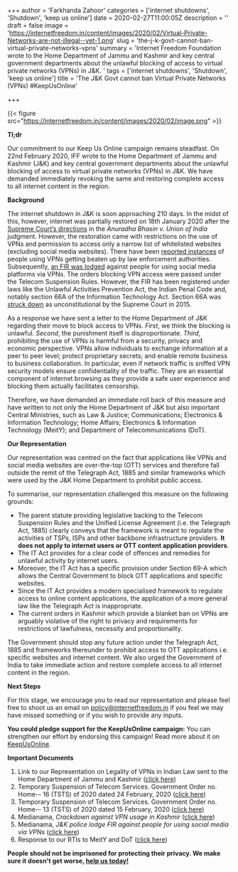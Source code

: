 +++
author = 'Farkhanda Zahoor'
categories = ['internet shutdowns', 'Shutdown', 'keep us online']
date = 2020-02-27T11:00:05Z
description = ''
draft = false
image = 'https://internetfreedom.in/content/images/2020/02/Virtual-Private-Networks-are-not-illegal--yet-1.png'
slug = 'the-j-k-govt-cannot-ban-virtual-private-networks-vpns'
summary = 'Internet Freedom Foundation wrote to the Home Department of Jammu and Kashmir and key central government departments about the unlawful blocking of access to virtual private networks (VPNs) in J&K. '
tags = ['internet shutdowns', 'Shutdown', 'keep us online']
title = 'The J&K Govt cannot ban Virtual Private Networks (VPNs) #KeepUsOnline'

+++


{{< figure src="https://internetfreedom.in/content/images/2020/02/image.png" >}}

**Tl;dr**

Our commitment to our Keep Us Online campaign remains steadfast. On 22nd February 2020, IFF wrote to the Home Department of Jammu and Kashmir (J&K) and key central government departments about the unlawful blocking of access to virtual private networks (VPNs) in J&K. We have demanded immediately revoking the same and restoring complete access to all internet content in the region. 

**Background**

The internet shutdown in J&K is soon approaching 210 days. In the midst of this, however, internet was partially restored on 18th January 2020 after the [Supreme Court’s directions](https://internetfreedom.in/scs-judgement-on-kashmir-communication-is-just-the-beginning/) in the _Anuradha Bhasin v. Union of India_ judgment. However, the restoration came with restrictions on the use of VPNs and permission to access only a narrow list of whitelisted websites (excluding social media websites). There have been [reported instances](https://www.medianama.com/2020/02/223-vpn-kashmir/) of people using VPNs getting beaten up by law enforcement authorities. Subsequently, [an FIR was lodged](https://www.medianama.com/2020/02/223-jammu-kashmir-social-media-vpn-police/) against people for using social media platforms via VPNs. The orders blocking VPN access were passed under the Telecom Suspension Rules. However, the FIR has been registered under laws like the Unlawful Activities Prevention Act, the Indian Penal Code and, notably section 66A of the Information Technology Act. Section 66A was [struck down](https://www.medianama.com/2015/03/223-section-66a-unconstritutional/) as unconstitutional by the Supreme Court in 2015.

As a response we have sent a letter to the Home Department of J&K regarding their move to block access to VPNs. _First_, we think the blocking is unlawful. _Second_, the punishment itself is disproportionate. _Third_, prohibiting the use of VPNs is harmful from a security, privacy and economic perspective. VPNs allow individuals to exchange information at a peer to peer level; protect proprietary secrets; and enable remote business to business collaboration. In particular, even if network traffic is sniffed VPN security models ensure confidentiality of the traffic. They are an essential component of internet browsing as they provide a safe user experience and blocking them actually facilitates censorship.

Therefore, we have demanded an immediate roll back of this measure and have written to not only the Home Department of J&K but also important Central Ministries, such as Law & Justice; Communications; Electronics & Information Technology; Home Affairs; Electronics & Information Technology (MeitY); and Department of Telecommunications (DoT).

**Our Representation**

Our representation was centred on the fact that applications like VPNs and social media websites are over-the-top (OTT) services and therefore fall outside the remit of the Telegraph Act, 1885 and similar frameworks which were used by the J&K Home Department to prohibit public access. 

To summarise, our representation challenged this measure on the following grounds:

* The parent statute providing legislative backing to the Telecom Suspension Rules and the Unified License Agreement (i.e. the Telegraph Act, 1885) clearly conveys that the framework is meant to regulate the activities of TSPs, ISPs and other backbone infrastructure providers. **It does not apply to internet users or OTT content application providers**.
* The IT Act provides for a clear code of offences and remedies for unlawful activity by internet users.
* Moreover, the IT Act has a specific provision under Section 69-A which allows the Central Government to block OTT applications and specific websites.
* Since the IT Act provides a modern specialised framework to regulate access to online content applications, the application of a more general law like the Telegraph Act is inappropriate.
* The current orders in Kashmir which provide a blanket ban on VPNs are arguably violative of the right to privacy and requirements for restrictions of lawfulness, necessity and proportionality.

The Government should stop any future action under the Telegraph Act, 1885 and frameworks thereunder to prohibit access to OTT applications i.e. specific websites and internet content. We also urged the Government of India to take immediate action and restore complete access to all internet content in the region.

**Next Steps**

For this stage, we encourage you to read our representation and please feel free to shoot us an email on policy@internetfreedom.in if you feel we may have missed something or if you wish to provide any inputs.

**You could pledge support for the KeepUsOnline campaign:** You can strengthen our effort by endorsing this campaign! Read more about it on [KeepUsOnline](https://internetfreedom.in/shutdowns-petition/).

**Important Documents**

1. Link to our Representation on Legality of VPNs in Indian Law sent to the Home Department of Jammu and Kashmir ([click here](https://drive.google.com/file/d/1pRJzzhNilt_uW-QSOnoE3XzlIC2Gb8e8/view?usp=sharing))
2. Temporary Suspension of Telecom Services. Government Order no. Home--  16 (TSTS) of 2020 dated 24 February, 2020 ([click here](http://jkhome.nic.in/16(TSTS)2020_0001.pdf))
3. Temporary Suspension of Telecom Services. Government Order no. Home--  13 (TSTS) of 2020 dated 15 February, 2020 ([click here](http://jkhome.nic.in/13TSTSof2020.pdf))
4. Medianama, _Crackdown against VPN usage in Kashmir_ ([click here](https://www.medianama.com/2020/02/223-vpn-kashmir/))
5. Medianama, _J&K police lodge FIR against people for using social media via VPNs_ ([click here](https://www.medianama.com/2020/02/223-jammu-kashmir-social-media-vpn-police/))
6. Response to our RTIs to MeitY and DoT ([click here](https://twitter.com/internetfreedom/status/1229636039116935169?s=20))

**People should not be imprisoned for protecting their privacy. We make sure it doesn't get worse, [help us today!](https://internetfreedom.in/the-j-k-govt-cannot-ban-virtual-private-networks-vpns/www.internetfreedom.in/donate)**



